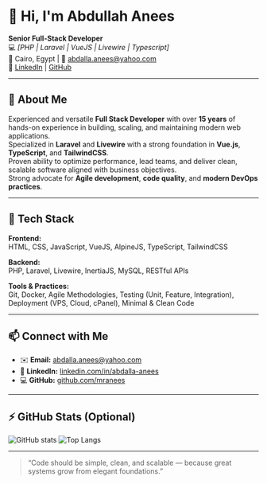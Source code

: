 # 👋 Hi, I'm Abdullah Anees
**Senior Full-Stack Developer**  
💻 *[PHP | Laravel | VueJS | Livewire | Typescript]*  
📍 Cairo, Egypt | 📧 abdalla.anees@yahoo.com  
🔗 [LinkedIn](https://linkedin.com/in/abdalla-anees) | [GitHub](https://github.com/mranees)

---

## 🧠 About Me
Experienced and versatile **Full Stack Developer** with over **15 years** of hands-on experience in building, scaling, and maintaining modern web applications.  
Specialized in **Laravel** and **Livewire** with a strong foundation in **Vue.js**, **TypeScript**, and **TailwindCSS**.  
Proven ability to optimize performance, lead teams, and deliver clean, scalable software aligned with business objectives.  
Strong advocate for **Agile development**, **code quality**, and **modern DevOps practices**.

---

## 🧰 Tech Stack

**Frontend:**  
HTML, CSS, JavaScript, VueJS, AlpineJS, TypeScript, TailwindCSS  

**Backend:**  
PHP, Laravel, Livewire, InertiaJS, MySQL, RESTful APIs  

**Tools & Practices:**  
Git, Docker, Agile Methodologies, Testing (Unit, Feature, Integration), Deployment (VPS, Cloud, cPanel), Minimal & Clean Code  

---

## 📫 Connect with Me
- ✉️ **Email:** [abdalla.anees@yahoo.com](mailto:abdalla.anees@yahoo.com)  
- 💼 **LinkedIn:** [linkedin.com/in/abdalla-anees](https://linkedin.com/in/abdalla-anees)  
- 💻 **GitHub:** [github.com/mranees](https://github.com/mranees)  

---

## ⚡ GitHub Stats (Optional)
![GitHub stats](https://github-readme-stats.vercel.app/api?username=mranees&show_icons=true&theme=dracula)
![Top Langs](https://github-readme-stats.vercel.app/api/top-langs/?username=mranees&layout=compact&theme=dracula)

---
> “Code should be simple, clean, and scalable — because great systems grow from elegant foundations.”
